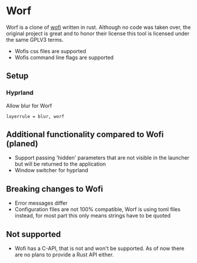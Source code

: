 # Worf

Worf is a clone of [wofi](https://github.com/SimplyCEO/wofi) written in rust. 
Although no code was taken over, the original project is great and to honor their license this tool is licensed under the same GPLV3 terms.

* Wofis css files are supported
* Wofis command line flags are supported

## Setup

### Hyprland

Allow blur for Worf
```
layerrule = blur, worf
```

## Additional functionality compared to Wofi (planed)
* Support passing 'hidden' parameters that are not visible in the launcher but will be returned to the application
* Window switcher for hyprland

## Breaking changes to Wofi
* Error messages differ
* Configuration files are not 100% compatible, Worf is using toml files instead, for most part this only means strings have to be quoted


## Not supported
* Wofi has a C-API, that is not and won't be supported. As of now there are no plans to provide a Rust API either.
